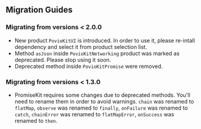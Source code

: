 ## Migration Guides

### Migrating from versions < 2.0.0
* New product `PovioKitUI` is introduced. In order to use it, please re-intall dependency and select it from product selection list.
* Method `asJson` inside `PovioKitNetworking` product was marked as deprecated. Please stop using it soon.
* Deprecated method inside `PovioKitPromise` were removed. 

### Migrating from versions < 1.3.0
* PromiseKit requires some changes due to deprecated methods. You'll need to rename them in order to avoid warnings. `chain` was renamed to `flatMap`, `observe` was renamed to `finally`, `onFailure` was renamed to `catch`, `chainError` was renamed to `flatMapError`, `onSuccess` was renamed to `then`.
